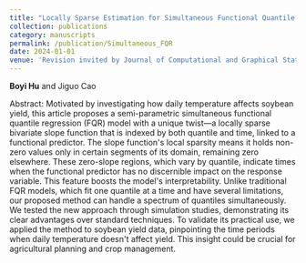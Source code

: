 ```yaml
---
title: "Locally Sparse Estimation for Simultaneous Functional Quantile Regression"
collection: publications
category: manuscripts
permalink: /publication/Simultaneous_FQR
date: 2024-01-01
venue: 'Revision invited by Journal of Computational and Graphical Statistics, resubmitted. '
---
```

**Boyi Hu** and Jiguo Cao

Abstract: Motivated by investigating how daily temperature affects soybean yield, this article proposes a semi-parametric simultaneous functional quantile regression (FQR) model with a unique twist—a locally sparse bivariate slope function that is indexed by both quantile and time, linked to a functional predictor. The slope function's local sparsity means it holds non-zero values only in certain segments of its domain, remaining zero elsewhere. These zero-slope regions, which vary by quantile, indicate times when the functional predictor has no discernible impact on the response variable. This feature boosts the model's interpretability. Unlike traditional FQR models, which fit one quantile at a time and have several limitations, our proposed method can handle a spectrum of quantiles simultaneously. We tested the new approach through simulation studies, demonstrating its clear advantages over standard techniques. To validate its practical use, we applied the method to soybean yield data, pinpointing the time periods when daily temperature doesn't affect yield. This insight could be crucial for agricultural planning and crop management.
